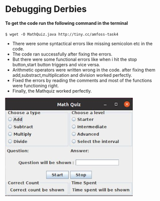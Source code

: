 # Debugging Derbies

#### To get the code run the following command in the terminal
`$ wget -O MathQuiz.java http://tiny.cc/amfoss-task4`

* There were some syntactical errors like missing semicolon etc in the code.
* The code ran successfully after fixing the errors.
* But there were some functional errors like when i hit the stop button,start button triggers and vice versa.
* Arithmetic operators were written wrong in the code. after fixing them add,substract,multiplication and division worked perfectly.
* Fixed the errors by reading the comments and most of the functions were functioning right.
* Finally, the Mathquiz worked perfectly.

![MathQuiz](https://github.com/adarshreddy-g/amfoss-tasks/blob/master/task-04/dderb.JPG?raw=true)

